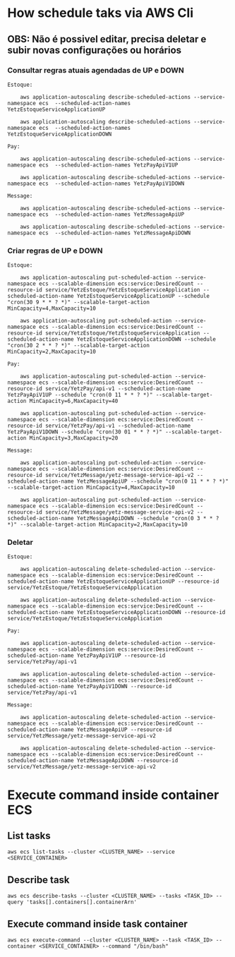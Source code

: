 # How schedule taks via AWS Cli

## OBS: Não é possivel editar, precisa deletar e subir novas configurações ou horários

### Consultar regras atuais agendadas de UP e DOWN

    Estoque:

        aws application-autoscaling describe-scheduled-actions --service-namespace ecs  --scheduled-action-names YetzEstoqueServiceApplicationUP

        aws application-autoscaling describe-scheduled-actions --service-namespace ecs  --scheduled-action-names YetzEstoqueServiceApplicationDOWN

    Pay:

        aws application-autoscaling describe-scheduled-actions --service-namespace ecs  --scheduled-action-names YetzPayApiV1UP

        aws application-autoscaling describe-scheduled-actions --service-namespace ecs  --scheduled-action-names YetzPayApiV1DOWN

    Message:

        aws application-autoscaling describe-scheduled-actions --service-namespace ecs  --scheduled-action-names YetzMessageApiUP

        aws application-autoscaling describe-scheduled-actions --service-namespace ecs  --scheduled-action-names YetzMessageApiDOWN

### Criar regras de UP e DOWN

    Estoque:
    
        aws application-autoscaling put-scheduled-action --service-namespace ecs --scalable-dimension ecs:service:DesiredCount --resource-id service/YetzEstoque/YetzEstoqueServiceApplication --scheduled-action-name YetzEstoqueServiceApplicationUP --schedule "cron(30 9 * * ? *)" --scalable-target-action MinCapacity=4,MaxCapacity=10

        aws application-autoscaling put-scheduled-action --service-namespace ecs --scalable-dimension ecs:service:DesiredCount --resource-id service/YetzEstoque/YetzEstoqueServiceApplication --scheduled-action-name YetzEstoqueServiceApplicationDOWN --schedule "cron(30 2 * * ? *)" --scalable-target-action MinCapacity=2,MaxCapacity=10 

    Pay:

        aws application-autoscaling put-scheduled-action --service-namespace ecs --scalable-dimension ecs:service:DesiredCount --resource-id service/YetzPay/api-v1 --scheduled-action-name YetzPayApiV1UP --schedule "cron(0 11 * * ? *)" --scalable-target-action MinCapacity=6,MaxCapacity=40

        aws application-autoscaling put-scheduled-action --service-namespace ecs --scalable-dimension ecs:service:DesiredCount --resource-id service/YetzPay/api-v1 --scheduled-action-name YetzPayApiV1DOWN --schedule "cron(30 01 * * ? *)" --scalable-target-action MinCapacity=3,MaxCapacity=20

    Message:

        aws application-autoscaling put-scheduled-action --service-namespace ecs --scalable-dimension ecs:service:DesiredCount --resource-id service/YetzMessage/yetz-message-service-api-v2 --scheduled-action-name YetzMessageApiUP --schedule "cron(0 11 * * ? *)" --scalable-target-action MinCapacity=4,MaxCapacity=10

        aws application-autoscaling put-scheduled-action --service-namespace ecs --scalable-dimension ecs:service:DesiredCount --resource-id service/YetzMessage/yetz-message-service-api-v2 --scheduled-action-name YetzMessageApiDOWN --schedule "cron(0 3 * * ? *)" --scalable-target-action MinCapacity=2,MaxCapacity=10

### Deletar

    Estoque:

        aws application-autoscaling delete-scheduled-action --service-namespace ecs --scalable-dimension ecs:service:DesiredCount --scheduled-action-name YetzEstoqueServiceApplicationUP --resource-id service/YetzEstoque/YetzEstoqueServiceApplication 

        aws application-autoscaling delete-scheduled-action --service-namespace ecs --scalable-dimension ecs:service:DesiredCount --scheduled-action-name YetzEstoqueServiceApplicationDOWN --resource-id service/YetzEstoque/YetzEstoqueServiceApplication 

    Pay:

        aws application-autoscaling delete-scheduled-action --service-namespace ecs --scalable-dimension ecs:service:DesiredCount --scheduled-action-name YetzPayApiV1UP --resource-id service/YetzPay/api-v1

        aws application-autoscaling delete-scheduled-action --service-namespace ecs --scalable-dimension ecs:service:DesiredCount --scheduled-action-name YetzPayApiV1DOWN --resource-id service/YetzPay/api-v1

    Message:

        aws application-autoscaling delete-scheduled-action --service-namespace ecs --scalable-dimension ecs:service:DesiredCount --scheduled-action-name YetzMessageApiUP --resource-id service/YetzMessage/yetz-message-service-api-v2

        aws application-autoscaling delete-scheduled-action --service-namespace ecs --scalable-dimension ecs:service:DesiredCount --scheduled-action-name YetzMessageApiDOWN --resource-id service/YetzMessage/yetz-message-service-api-v2

# Execute command inside container ECS

## List tasks

    aws ecs list-tasks --cluster <CLUSTER_NAME> --service <SERVICE_CONTAINER>

## Describe task

    aws ecs describe-tasks --cluster <CLUSTER_NAME> --tasks <TASK_ID> --query 'tasks[].containers[].containerArn'

## Execute command inside task container

    aws ecs execute-command --cluster <CLUSTER_NAME> --task <TASK_ID> --container <SERVICE_CONTAINER> --command "/bin/bash"
